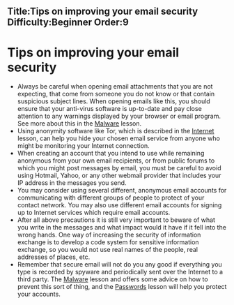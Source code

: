 Title:Tips on improving your email security
Difficulty:Beginner
Order:9
---
<h1>Tips on improving your email security</h1><p><ul><li>Always be careful when opening email attachments that you are not expecting, that come from someone you do not know or that contain suspicious subject lines. When opening emails like this, you should ensure that your anti-virus software is up-to-date and pay close attention to any warnings displayed by your browser or email program. See more about this in the <a href="umbrella://lesson/malware">Malware</a> lesson.</li><li>Using anonymity software like Tor, which is described in the <a href="umbrella://lesson/the-internet">Internet</a> lesson, can help you hide your chosen email service from anyone who might be monitoring your Internet connection.</li><li>When creating an account that you intend to use while remaining anonymous from your own email recipients, or from public forums to which you might post messages by email, you must be careful to avoid using Hotmail, Yahoo, or any other webmail provider that includes your IP address in the messages you send.</li><li>You may consider using several different, anonymous email accounts for communicating with different groups of people to protect of your contact network. You may also use different email accounts for signing up to Internet services which require email accounts.</li><li>After all above precautions it is still very important to beware of what you write in the messages and what impact would it have if it fell into the wrong hands. One way of increasing the security of information exchange is to develop a code system for sensitive information exchange, so you would not use real names of the people, real addresses of places, etc.</li><li>Remember that secure email will not do you any good if everything you type is recorded by spyware and periodically sent over the Internet to a third party. The <a href="umbrella://lesson/malware">Malware</a> lesson and offers some advice on how to prevent this sort of thing, and the <a href="umbrella://lesson/passwords">Passwords</a> lesson will help you protect your accounts.</li></ul></p>